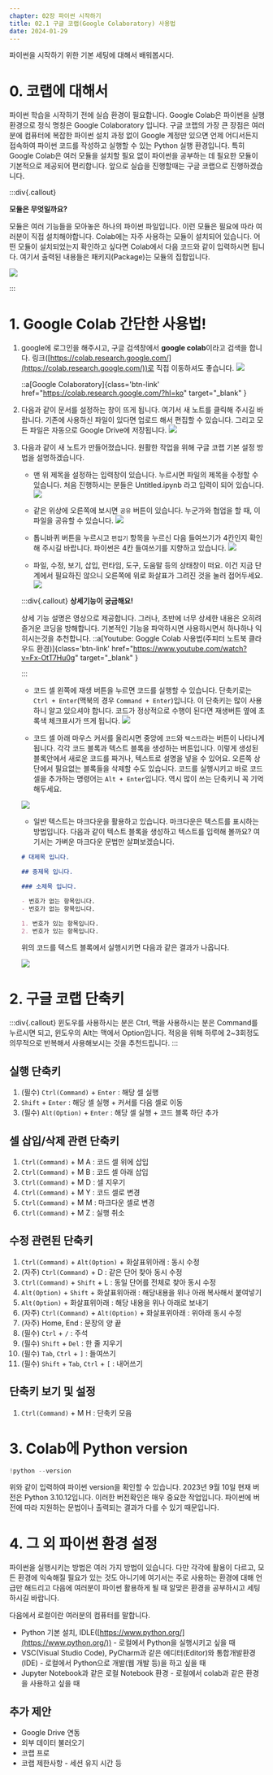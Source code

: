 ```yaml
---
chapter: 02장 파이썬 시작하기
title: 02.1 구글 코랩(Google Colaboratory) 사용법
date: 2024-01-29
---
```


파이썬을 시작하기 위한 기본 세팅에 대해서 배워봅시다.

# 0. 코랩에 대해서

파이썬 학습을 시작하기 전에 실습 환경이 필요합니다. Google Colab은 파이썬을 실행 환경으로 정식 명칭은 Google Colaboratory 입니다. 구글 코랩의 가장 큰 장점은 여러분에 컴퓨터에 복잡한 파이썬 설치 과정 없이 Google 계정만 있으면 언제 어디서든지 접속하여 파이썬 코드를 작성하고 실행할 수 있는 Python 실행 환경입니다. 특히 Google Colab은 여러 모듈을 설치할 필요 없이 파이썬을 공부하는 데 필요한 모듈이 기본적으로 제공되어 편리합니다. 앞으로 실습을 진행할때는 구글 코랩으로 진행하겠습니다.

:::div{.callout}

**모듈은 무엇일까요?**

모듈은 여러 기능들을 모아놓은 하나의 파이썬 파일입니다. 이런 모듈은 필요에 따라 여러분이 직접 설치해야합니다. Colab에는 자주 사용하는 모듈이 설치되어 있습니다. 어떤 모듈이 설치되었는지 확인하고 싶다면 Colab에서 다음 코드와 같이 입력하시면 됩니다. 여기서 출력된 내용들은 패키지(Package)는 모듈의 집합입니다.

![](/images/python/chapter02/chapter02-1-1.png)

:::

# 1. Google Colab 간단한 사용법!

1. google에 로그인을 해주시고, 구글 검색창에서 **google colab**이라고 검색을 합니다. 링크([https://colab.research.google.com/](https://colab.research.google.com/))로 직접 이동하셔도 좋습니다.
   ![](/images/python/chapter02/chapter02-1-2.png)

   ::a[Google Colaboratory]{class='btn-link' href="https://colab.research.google.com/?hl=ko" target="\_blank" }

2. 다음과 같이 문서를 설정하는 창이 뜨게 됩니다. 여기서 새 노트를 클릭해 주시길 바랍니다. 기존에 사용하신 파일이 있다면 업로드 해서 편집할 수 있습니다. 그리고 모든 파일은 자동으로 Google Drive에 저장됩니다.
   ![](/images/python/chapter02/chapter02-1-3.png)

3. 다음과 같이 새 노트가 만들어졌습니다. 원활한 작업을 위해 구글 코랩 기본 설정 방법을 설명하겠습니다.

   - 맨 위 제목을 설정하는 입력창이 있습니다. 누르시면 파일의 제목을 수정할 수 있습니다. 처음 진행하시는 분들은 Untitled.ipynb 라고 입력이 되어 있습니다.
     ![](/images/python/chapter02/chapter02-1-4.png)

   - 같은 위상에 오른쪽에 보시면 `공유` 버튼이 있습니다. 누군가와 협업을 할 때, 이 파일을 공유할 수 있습니다.
     ![](/images/python/chapter02/chapter02-1-5.png)

   - 톱니바퀴 버튼을 누르시고 `편집기` 항목을 누르신 다음 들여쓰기가 4칸인지 확인해 주시길 바랍니다. 파이썬은 4칸 들여쓰기를 지향하고 있습니다.
     ![](/images/python/chapter02/chapter02-1-6.png)

   - 파일, 수정, 보기, 삽입, 런타임, 도구, 도움말 등의 상태창이 떠요. 이건 지금 단계에서 필요하진 않으니 오른쪽에 위로 화살표가 그려진 것을 눌러 접어두세요.
     ![](/images/python/chapter02/chapter02-1-7.png)

   :::div{.callout}
   **상세기능이 궁금해요!**

   상세 기능 설명은 영상으로 제공합니다. 그러나, 초반에 너무 상세한 내용은 오히려 즐거운 코딩을 방해합니다. 기본적인 기능을 파악하시면 사용하시면서 하나하나 익히시는것을 추천합니다.
   ::a[Youtube: Goggle Colab 사용법(주피터 노트북 클라우드 환경)]{class='btn-link' href="https://www.youtube.com/watch?v=Fx-OtT7Hu0g" target="\_blank" }

   :::

   - 코드 셀 왼쪽에 재생 버튼을 누르면 코드를 실행할 수 있습니다. 단축키로는 `Ctrl + Enter`(맥북의 경우 `Command + Enter`)입니다. 이 단축키는 많이 사용하니 알고 있으셔야 합니다. 코드가 정상적으로 수행이 된다면 재생버튼 옆에 초록색 체크표시가 뜨게 됩니다.
     ![](/images/python/chapter02/chapter02-1-8.png)

   - 코드 셀 아래 마우스 커서를 올리시면 중앙에 `코드`와 `텍스트`라는 버튼이 나타나게 됩니다. 각각 코드 블록과 텍스트 블록을 생성하는 버튼입니다. 이렇게 생성된 블록안에서 새로운 코드를 짜거나, 텍스트로 설명을 넣을 수 있어요. 오른쪽 상단에서 필요없는 블록들을 삭제할 수도 있습니다.
     코드를 실행시키고 바로 코드 셀을 추가하는 명령어는 `Alt + Enter`입니다. 역시 많이 쓰는 단축키니 꼭 기억해두세요.

   ![](/images/python/chapter02/chapter02-1-9.png)

   - 일반 텍스트는 마크다운을 활용하고 있습니다. 마크다운은 텍스트를 표시하는 방법입니다. 다음과 같이 텍스트 블록을 생성하고 텍스트를 입력해 볼까요? 여기서는 가벼운 마크다운 문법만 살펴보겠습니다.

   ```markdown
   # 대제목 입니다.

   ## 중제목 입니다.

   ### 소제목 입니다.

   - 번호가 없는 항목입니다.
   - 번호가 없는 항목입니다.

   1. 번호가 있는 항목입니다.
   2. 번호가 있는 항목입니다.
   ```

   위의 코드를 텍스트 블록에서 실행시키면 다음과 같은 결과가 나옵니다.

   ![](/images/python/chapter02/chapter02-1-10.png)

# 2. 구글 코랩 단축키

:::div{.callout}
윈도우를 사용하시는 분은 Ctrl, 맥을 사용하시는 분은 Command를 누르시면 되고, 윈도우의 Alt는 맥에서 Option입니다.
적응을 위해 하루에 2~3회정도 의무적으로 반복해서 사용해보시는 것을 추천드립니다.
:::

## 실행 단축키

1. (필수) `Ctrl(Command)` + `Enter` : 해당 셀 실행
2. `Shift` + `Enter` : 해당 셀 실행 + 커서를 다음 셀로 이동
3. (필수) `Alt(Option)` + `Enter` : 해당 셀 실행 + 코드 블록 하단 추가

## 셀 삽입/삭제 관련 단축키

1. `Ctrl(Command)` + M A : 코드 셀 위에 삽입
2. `Ctrl(Command)` + M B : 코드 셀 아래 삽입
3. `Ctrl(Command)` + M D : 셀 지우기
4. `Ctrl(Command)` + M Y : 코드 셀로 변경
5. `Ctrl(Command)` + M M : 마크다운 셀로 변경
6. `Ctrl(Command)` + M Z : 실행 취소

## 수정 관련된 단축키

1. `Ctrl(Command)` + `Alt(Option)` + 화살표위아래 : 동시 수정
2. (자주) `Ctrl(Command)` + D : 같은 단어 찾아 동시 수정
3. `Ctrl(Command)` + `Shift` + L : 동일 단어를 전체로 찾아 동시 수정
4. `Alt(Option)` + `Shift` + 화살표위아래 : 해당내용을 위나 아래 복사해서 붙여넣기
5. `Alt(Option)` + 화살표위아래 : 해당 내용을 위나 아래로 보내기
6. (자주) `Ctrl(Command)` + `Alt(Option)` + 화살표위아래 : 위아래 동시 수정
7. (자주) Home, End : 문장의 양 끝
8. (필수) `Ctrl` + `/` : 주석
9. (필수) `Shift` + `Del` : 한 줄 지우기
10. (필수) `Tab`, `Ctrl` + `]` : 들여쓰기
11. (필수) `Shift` + `Tab`, `Ctrl` + `[` : 내어쓰기

## 단축키 보기 및 설정

1. `Ctrl(Command)` + M H : 단축키 모음

# 3. Colab에 Python version

```python
!python --version
```

위와 같이 입력하여 파이썬 version을 확인할 수 있습니다. 2023년 9월 10일 현재 버전은 Python 3.10.12입니다. 이러한 버전확인은 매우 중요한 작업입니다. 파이썬에 버전에 따라 지원하는 문법이나 출력되는 결과가 다를 수 있기 때문입니다.

# 4. 그 외 파이썬 환경 설정

파이썬을 실행시키는 방법은 여러 가지 방법이 있습니다. 다만 각각에 활용이 다르고, 모든 환경에 익숙해질 필요가 있는 것도 아니기에 여기서는 주로 사용하는 환경에 대해 언급만 해드리고 다음에 여러분이 파이썬 활용하게 될 때 알맞은 환경을 공부하시고 세팅하시길 바랍니다.

다음에서 로컬이란 여러분의 컴퓨터를 말합니다.

- Python 기본 설치, IDLE([https://www.python.org/](https://www.python.org/)) - 로컬에서 Python을 실행시키고 싶을 때
- VSC(Visual Studio Code), PyCharm과 같은 에디터(Editor)와 통합개발환경(IDE) - 로컬에서 Python으로 개발(웹 개발 등)을 하고 싶을 때
- Jupyter Notebook과 같은 로컬 Notebook 환경 - 로컬에서 colab과 같은 환경을 사용하고 싶을 때

## 추가 제안

- Google Drive 연동
- 외부 데이터 불러오기
- 코랩 프로
- 코랩 제한사항 - 세션 유지 시간 등
